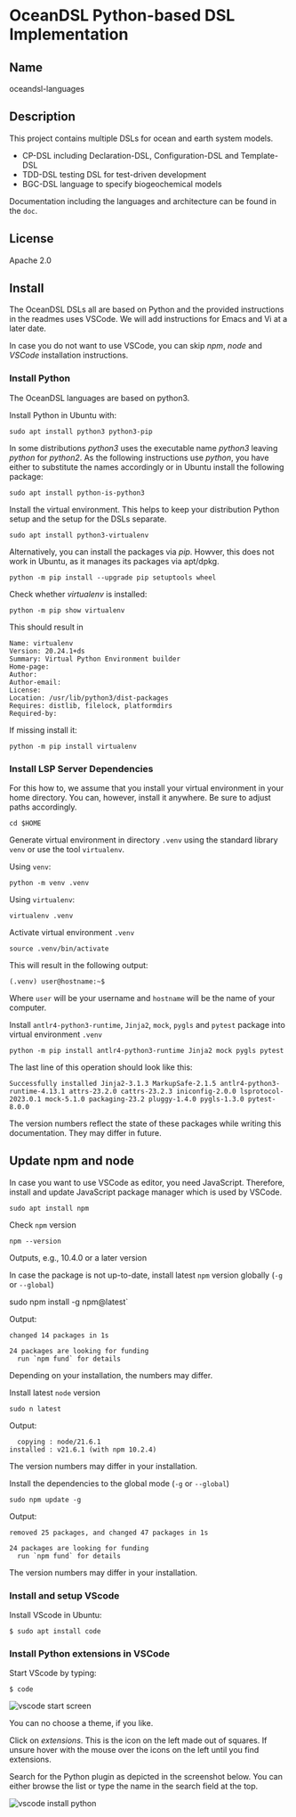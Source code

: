 # OceanDSL Python-based DSL Implementation

## Name

oceandsl-languages

## Description

This project contains multiple DSLs for ocean and earth system models.

- CP-DSL including Declaration-DSL, Configuration-DSL and Template-DSL
- TDD-DSL testing DSL for test-driven development
- BGC-DSL language to specify biogeochemical models

Documentation including the languages and architecture can be found in the `doc`.

## License

Apache 2.0

## Install

The OceanDSL DSLs all are based on Python and the provided instructions in the 
readmes uses VSCode. We will add instructions for Emacs and Vi at a later date.

In case you do not want to use VSCode, you can skip *npm*, *node* and *VSCode* 
installation instructions.

### Install Python

The OceanDSL languages are based on python3.

Install Python in Ubuntu with:

`sudo apt install python3 python3-pip`

In some distributions *python3* uses the executable name *python3* leaving
*python* for *python2*. As the following instructions use *python*, you have
either to substitute the names accordingly or in Ubuntu install the following
package:

`sudo apt install python-is-python3`

Install the virtual environment. This helps to keep your distribution
Python setup and the setup for the DSLs separate.

`sudo apt install python3-virtualenv`

Alternatively, you can install the packages via *pip*. Howver, this does
not work in Ubuntu, as it manages its packages via apt/dpkg.

`python -m pip install --upgrade pip setuptools wheel`

Check whether *virtualenv* is installed:

`python -m pip show virtualenv`

This should result in
```
Name: virtualenv
Version: 20.24.1+ds
Summary: Virtual Python Environment builder
Home-page: 
Author: 
Author-email: 
License: 
Location: /usr/lib/python3/dist-packages
Requires: distlib, filelock, platformdirs
Required-by:
```

If missing install it:

`python -m pip install virtualenv`

### Install LSP Server Dependencies

For this how to, we assume that you install your virtual environment in your
home directory. You can, however, install it anywhere. Be sure to adjust paths accordingly.

`cd $HOME`

Generate virtual environment in directory `.venv` using the standard
library `venv` or use the tool `virtualenv`.

Using `venv`:

`python -m venv .venv`

Using `virtualenv`:

`virtualenv .venv`

Activate virtual environment `.venv`

`source .venv/bin/activate`

This will result in the following output:
```
(.venv) user@hostname:~$ 
```
Where `user` will be your username and `hostname` will be the name of your computer.

Install `antlr4-python3-runtime`, `Jinja2`, `mock`, `pygls` and `pytest`
package into virtual environment `.venv`

`python -m pip install antlr4-python3-runtime Jinja2 mock pygls pytest`

The last line of this operation should look like this:
```
Successfully installed Jinja2-3.1.3 MarkupSafe-2.1.5 antlr4-python3-runtime-4.13.1 attrs-23.2.0 cattrs-23.2.3 iniconfig-2.0.0 lsprotocol-2023.0.1 mock-5.1.0 packaging-23.2 pluggy-1.4.0 pygls-1.3.0 pytest-8.0.0
```

The version numbers reflect the state of these packages while writing this documentation. They may differ in future.

## Update npm and node

In case you want to use VSCode as editor, you need JavaScript.
Therefore, install and update JavaScript package manager which is used by VSCode.

`sudo apt install npm`

Check `npm` version

`npm --version`

Outputs, e.g., 10.4.0 or a later version

In case the package is not up-to-date, install latest `npm` version globally
(`-g` or `--global`)

sudo npm install -g npm@latest`

Output:
```
changed 14 packages in 1s

24 packages are looking for funding
  run `npm fund` for details
```
Depending on your installation, the numbers may differ.

Install latest `node` version

`sudo n latest`

Output:
```
  copying : node/21.6.1
installed : v21.6.1 (with npm 10.2.4)
```

The version numbers may differ in your installation.

Install the dependencies to the global mode (`-g` or `--global`)

`sudo npm update -g`

Output:
```
removed 25 packages, and changed 47 packages in 1s

24 packages are looking for funding
  run `npm fund` for details
```
The version numbers may differ in your installation.

### Install and setup VScode

Install VScode in Ubuntu:

`$ sudo apt install code`

### Install Python extensions in VSCode

Start VScode by typing:

`$ code`

![vscode start screen](images/vscode-start-screen.png)

You can no choose a theme, if you like.

Click on *extensions*. This is the icon on the left made out of squares. If
unsure hover with the mouse over the icons on the left until you find extensions.

Search for the Python plugin as depicted in the screenshot below.
You can either browse the list or type the name in the search field at the top.

![vscode install python](images/vscode-install-python.png)

